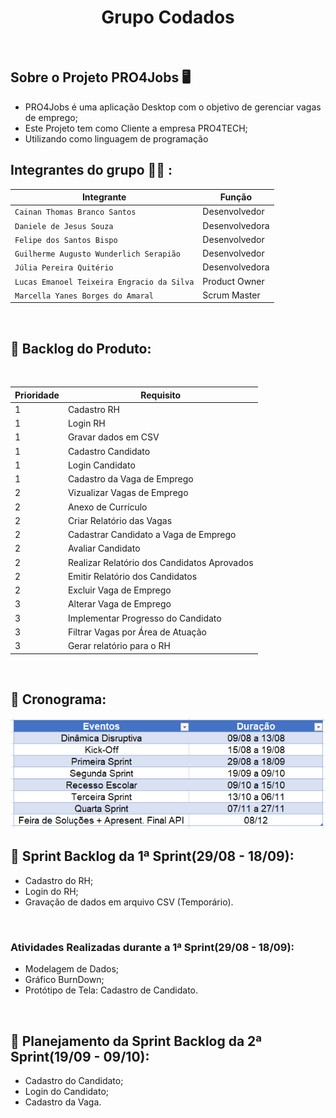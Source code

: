 <h1 align="center"> Grupo Codados</h1>
<br>

## Sobre o Projeto PRO4Jobs :desktop_computer:

* PRO4Jobs é uma aplicação Desktop com o objetivo de gerenciar vagas de emprego;
* Este Projeto tem como Cliente a empresa PRO4TECH;
* Utilizando como linguagem de programação

## Integrantes do grupo :man_technologist: : </br>
| Integrante | Função |
| --- | --- |
| `Cainan Thomas Branco Santos` | Desenvolvedor |
| `Daniele de Jesus Souza` | Desenvolvedora |
| `Felipe dos Santos Bispo` | Desenvolvedor |
| `Guilherme Augusto Wunderlich Serapião` | Desenvolvedor |
| `Júlia Pereira Quitério` | Desenvolvedora |
| `Lucas Emanoel Teixeira Engracio da Silva` | Product Owner |
| `Marcella Yanes Borges do Amaral` | Scrum Master |
<br>

## :page_facing_up: Backlog do Produto:
<br>

 Prioridade | Requisito |
| --- | --- |
|1| Cadastro RH |
|1| Login RH |
|1| Gravar dados em CSV|
|1| Cadastro Candidato |
|1| Login Candidato|
|1| Cadastro da Vaga de Emprego |
|2| Vizualizar Vagas de Emprego |
|2| Anexo de Currículo |
|2| Criar Relatório das Vagas|
|2| Cadastrar Candidato a Vaga de Emprego |
|2| Avaliar Candidato |
|2| Realizar Relatório dos Candidatos Aprovados|
|2| Emitir Relatório dos Candidatos |
|2| Excluir Vaga de Emprego |
|3| Alterar Vaga de Emprego |
|3| Implementar Progresso do Candidato |
|3| Filtrar Vagas por Área de Atuação |
|3| Gerar relatório para o RH |
<br>

## :compass: Cronograma:
![Screenshot](Crono.png)
<br>

## 🏁 Sprint Backlog da 1ª Sprint(29/08 - 18/09):

 - Cadastro do RH;
 - Login do RH;
 - Gravação de dados em arquivo CSV (Temporário).
<br>

### Atividades Realizadas durante a 1ª Sprint(29/08 - 18/09):
 
 - Modelagem de Dados;
 - Gráfico BurnDown;
 - Protótipo de Tela: Cadastro de Candidato. 
<br>

## 🏁 Planejamento da Sprint Backlog da 2ª Sprint(19/09 - 09/10):

- Cadastro do Candidato;
- Login do Candidato;
- Cadastro da Vaga.

